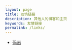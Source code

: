 ```yaml
---
layout: page
title: 友情链接
description: 其他人的博客和主页
keywords: 友情链接
permalink: /links/
---
```


<ul>
<li><a href="http://mazhuang.org/">码志</a></li>
</ul>
